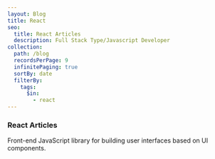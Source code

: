 ```yaml
---
layout: Blog
title: React
seo:
  title: React Articles
  description: Full Stack Type/Javascript Developer
collection:
  path: /blog
  recordsPerPage: 9
  infinitePaging: true
  sortBy: date
  filterBy:
    tags:
      $in:
        - react
---
```


### React Articles

Front-end JavaScript library for building user interfaces based on UI components.
